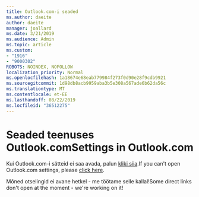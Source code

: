 ```yaml
---
title: Outlook.com-i seaded
ms.author: daeite
author: daeite
manager: joallard
ms.date: 3/21/2019
ms.audience: Admin
ms.topic: article
ms.custom:
- "1916"
- "9000302"
ROBOTS: NOINDEX, NOFOLLOW
localization_priority: Normal
ms.openlocfilehash: 1a18674e68eab779984f273f0d90e28f9cdb9921
ms.sourcegitcommit: 1d98db8acb9959aba3b5e308a567ade6b62da56c
ms.translationtype: MT
ms.contentlocale: et-EE
ms.lasthandoff: 08/22/2019
ms.locfileid: "36512275"
---
```

# <a name="settings-in-outlookcom"></a><span data-ttu-id="15233-102">Seaded teenuses Outlook.com</span><span class="sxs-lookup"><span data-stu-id="15233-102">Settings in Outlook.com</span></span>

<span data-ttu-id="15233-103">Kui Outlook.com-i sätteid ei saa avada, palun [kliki siia](https://outlook.live.com/mail/options/general/timeAndLanguage).</span><span class="sxs-lookup"><span data-stu-id="15233-103">If you can't open Outlook.com settings, please [click here](https://outlook.live.com/mail/options/general/timeAndLanguage).</span></span>

<span data-ttu-id="15233-104">Mõned otselingid ei avane hetkel - me töötame selle kallal!</span><span class="sxs-lookup"><span data-stu-id="15233-104">Some direct links don't open at the moment - we're working on it!</span></span>